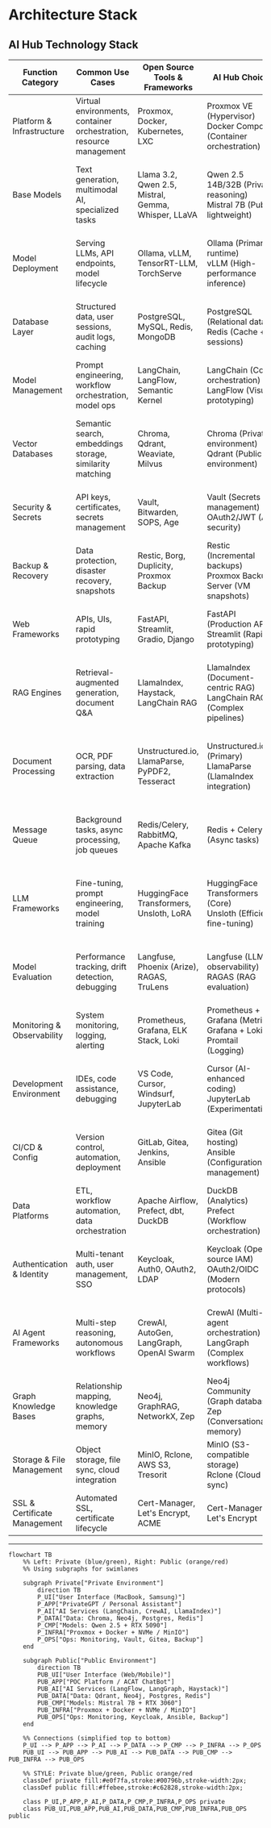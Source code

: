 # Architecture Stack

## **AI Hub Technology Stack**

| Function Category | Common Use Cases | Open Source Tools & Frameworks | AI Hub Choice | Reasoning | Priority |
|---|---|---|---|---|---|
| Platform & Infrastructure | Virtual environments, container orchestration, resource management | Proxmox, Docker, Kubernetes, LXC | Proxmox VE (Hypervisor)<br>Docker Compose (Container orchestration) | Perfect for dual-environment isolation with dedicated GPU allocation | Tier 1 |
| Base Models | Text generation, multimodal AI, specialized tasks | Llama 3.2, Qwen 2.5, Mistral, Gemma, Whisper, LLaVA | Qwen 2.5 14B/32B (Private reasoning)<br>Mistral 7B (Public lightweight) | Qwen offers better multilingual + reasoning; Mistral for efficient public serving | Tier 1 |
| Model Deployment | Serving LLMs, API endpoints, model lifecycle | Ollama, vLLM, TensorRT-LLM, TorchServe | Ollama (Primary runtime)<br>vLLM (High-performance inference) | Ollama for simplicity; vLLM for production-grade performance when needed | Tier 1 |
| Database Layer | Structured data, user sessions, audit logs, caching | PostgreSQL, MySQL, Redis, MongoDB | PostgreSQL (Relational data)<br>Redis (Cache + sessions) | PostgreSQL for multi-tenant data; Redis for performance and session management | Tier 1 |
| Model Management | Prompt engineering, workflow orchestration, model ops | LangChain, LangFlow, Semantic Kernel | LangChain (Core orchestration)<br>LangFlow (Visual prototyping) | LangChain for enterprise skills; LangFlow for rapid experimentation | Tier 1 |
| Vector Databases | Semantic search, embeddings storage, similarity matching | Chroma, Qdrant, Weaviate, Milvus | Chroma (Private environment)<br>Qdrant (Public environment) | Chroma for simplicity; Qdrant for production features and metadata filtering | Tier 1 |
| Security & Secrets | API keys, certificates, secrets management | Vault, Bitwarden, SOPS, Age | Vault (Secrets management)<br>OAuth2/JWT (API security) | Vault for enterprise-grade secrets; OAuth2 for API protection | Tier 1 |
| Backup & Recovery | Data protection, disaster recovery, snapshots | Restic, Borg, Duplicity, Proxmox Backup | Restic (Incremental backups)<br>Proxmox Backup Server (VM snapshots) | Restic for file-level protection; Proxmox for infrastructure snapshots | Tier 1 |
| Web Frameworks | APIs, UIs, rapid prototyping | FastAPI, Streamlit, Gradio, Django | FastAPI (Production APIs)<br>Streamlit (Rapid prototyping) | FastAPI for robust APIs; Streamlit for quick demo interfaces | Tier 1 |
| RAG Engines | Retrieval-augmented generation, document Q&A | LlamaIndex, Haystack, LangChain RAG | LlamaIndex (Document-centric RAG)<br>LangChain RAG (Complex pipelines) | LlamaIndex excels at document ingestion; LangChain for advanced orchestration | Tier 2 |
| Document Processing | OCR, PDF parsing, data extraction | Unstructured.io, LlamaParse, PyPDF2, Tesseract | Unstructured.io (Primary)<br>LlamaParse (LlamaIndex integration) | Unstructured.io for comprehensive processing; LlamaParse for better LLM integration | Tier 2 |
| Message Queue | Background tasks, async processing, job queues | Redis/Celery, RabbitMQ, Apache Kafka | Redis + Celery (Async tasks) | Essential for async AI processing and background model operations | Tier 2 |
| LLM Frameworks | Fine-tuning, prompt engineering, model training | HuggingFace Transformers, Unsloth, LoRA | HuggingFace Transformers (Core)<br>Unsloth (Efficient fine-tuning) | HF for ecosystem compatibility; Unsloth for resource-efficient training | Tier 2 |
| Model Evaluation | Performance tracking, drift detection, debugging | Langfuse, Phoenix (Arize), RAGAS, TruLens | Langfuse (LLM observability)<br>RAGAS (RAG evaluation) | Langfuse for comprehensive tracking; RAGAS for RAG-specific metrics | Tier 2 |
| Monitoring & Observability | System monitoring, logging, alerting | Prometheus, Grafana, ELK Stack, Loki | Prometheus + Grafana (Metrics)<br>Grafana + Loki + Promtail (Logging) | Unified monitoring stack with AI-specific observability | Tier 2 |
| Development Environment | IDEs, code assistance, debugging | VS Code, Cursor, Windsurf, JupyterLab | Cursor (AI-enhanced coding)<br>JupyterLab (Experimentation) | Cursor for AI-assisted development; Jupyter for interactive analysis | Tier 2 |
| CI/CD & Config | Version control, automation, deployment | GitLab, Gitea, Jenkins, Ansible | Gitea (Git hosting)<br>Ansible (Configuration management) | Gitea for lightweight self-hosted Git; Ansible for infrastructure automation | Tier 2 |
| Data Platforms | ETL, workflow automation, data orchestration | Apache Airflow, Prefect, dbt, DuckDB | DuckDB (Analytics)<br>Prefect (Workflow orchestration) | DuckDB for local analytics; Prefect for modern data workflows | Tier 2 |
| Authentication & Identity | Multi-tenant auth, user management, SSO | Keycloak, Auth0, OAuth2, LDAP | Keycloak (Open source IAM)<br>OAuth2/OIDC (Modern protocols) | Keycloak for enterprise-grade auth with modern protocol support | Tier 2 |
| AI Agent Frameworks | Multi-step reasoning, autonomous workflows | CrewAI, AutoGen, LangGraph, OpenAI Swarm | CrewAI (Multi-agent orchestration)<br>LangGraph (Complex workflows) | CrewAI for team-based agents; LangGraph for precise workflow control | Tier 3 |
| Graph Knowledge Bases | Relationship mapping, knowledge graphs, memory | Neo4j, GraphRAG, NetworkX, Zep | Neo4j Community (Graph database)<br>Zep (Conversational memory) | Neo4j for complex relationships; Zep for session management | Tier 3 |
| Storage & File Management | Object storage, file sync, cloud integration | MinIO, Rclone, AWS S3, Tresorit | MinIO (S3-compatible storage)<br>Rclone (Cloud sync) | MinIO for local object storage; Rclone for secure cloud integration | Tier 3 |
| SSL & Certificate Management | Automated SSL, certificate lifecycle | Cert-Manager, Let's Encrypt, ACME | Cert-Manager + Let's Encrypt | Automated SSL management for production deployments | Tier 3 |

---
```mermaid
flowchart TB
    %% Left: Private (blue/green), Right: Public (orange/red)
    %% Using subgraphs for swimlanes

    subgraph Private["Private Environment"]
        direction TB
        P_UI["User Interface (MacBook, Samsung)"]
        P_APP["PrivateGPT / Personal Assistant"]
        P_AI["AI Services (LangChain, CrewAI, LlamaIndex)"]
        P_DATA["Data: Chroma, Neo4j, Postgres, Redis"]
        P_CMP["Models: Qwen 2.5 + RTX 5090"]
        P_INFRA["Proxmox + Docker + NVMe / MinIO"]
        P_OPS["Ops: Monitoring, Vault, Gitea, Backup"]
    end

    subgraph Public["Public Environment"]
        direction TB
        PUB_UI["User Interface (Web/Mobile)"]
        PUB_APP["POC Platform / ACAT ChatBot"]
        PUB_AI["AI Services (LangFlow, LangGraph, Haystack)"]
        PUB_DATA["Data: Qdrant, Neo4j, Postgres, Redis"]
        PUB_CMP["Models: Mistral 7B + RTX 3060"]
        PUB_INFRA["Proxmox + Docker + NVMe / MinIO"]
        PUB_OPS["Ops: Monitoring, Keycloak, Ansible, Backup"]
    end

    %% Connections (simplified top to bottom)
    P_UI --> P_APP --> P_AI --> P_DATA --> P_CMP --> P_INFRA --> P_OPS
    PUB_UI --> PUB_APP --> PUB_AI --> PUB_DATA --> PUB_CMP --> PUB_INFRA --> PUB_OPS

    %% STYLE: Private blue/green, Public orange/red
    classDef private fill:#e0f7fa,stroke:#00796b,stroke-width:2px;
    classDef public fill:#ffebee,stroke:#c62828,stroke-width:2px;

    class P_UI,P_APP,P_AI,P_DATA,P_CMP,P_INFRA,P_OPS private
    class PUB_UI,PUB_APP,PUB_AI,PUB_DATA,PUB_CMP,PUB_INFRA,PUB_OPS public
```